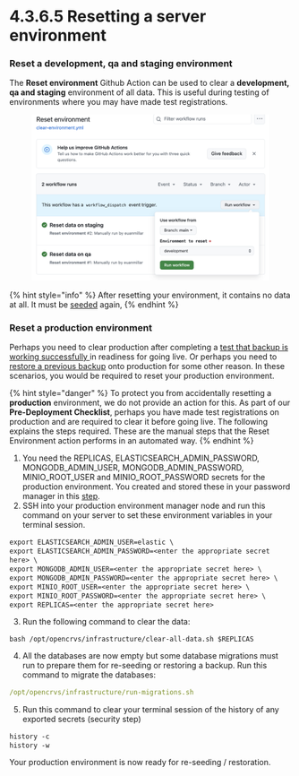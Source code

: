 # 4.3.6.5 Resetting a server environment

### Reset a **development,** **qa and staging** environment

The **Reset environment** Github Action can be used to clear a **development,** **qa and staging** environment of all data. This is useful during testing of environments where you may have made test registrations.

<figure><img src="../../../../.gitbook/assets/Screenshot 2024-11-14 at 07.26.56.png" alt=""><figcaption></figcaption></figure>

{% hint style="info" %}
After resetting your environment, it contains no data at all. It must be [seeded](4.3.6.2-seeding-a-server-environment.md) again,
{% endhint %}

### Reset a **production** environment

Perhaps you need to clear production after completing a [test that backup is working successfully ](../../../../../v1.8.0/setup/3.-installation/3.3-set-up-a-server-hosted-environment/4.3.7-backup-and-restore)in readiness for going live. Or perhaps you need to [restore a previous backup](../4.3.7-backup-and-restore/4.3.7.1-restoring-a-backup.md) onto production for some other reason. In these scenarios, you would be required to reset your production environment.

{% hint style="danger" %}
To protect you from accidentally resetting a **production** environment, we do not provide an action for this. As part of our **Pre-Deployment Checklist**, perhaps you have made test registrations on production and are required to clear it before going live. The following explains the steps required. These are the manual steps that the Reset Environment action performs in an automated way.
{% endhint %}

1. You need the REPLICAS, ELASTICSEARCH\_ADMIN\_PASSWORD, MONGODB\_ADMIN\_USER, MONGODB\_ADMIN\_PASSWORD, MINIO\_ROOT\_USER and MINIO\_ROOT\_PASSWORD secrets for the production environment. You created and stored these in your password manager in this [step](../../../../../v1.8.0/setup/3.-installation/3.3-set-up-a-server-hosted-environment/4.3.4-create-a-github-environment).
2. SSH into your production environment manager node and run this command on your server to set these environment variables in your terminal session.

```
export ELASTICSEARCH_ADMIN_USER=elastic \
export ELASTICSEARCH_ADMIN_PASSWORD=<enter the appropriate secret here> \
export MONGODB_ADMIN_USER=<enter the appropriate secret here> \
export MONGODB_ADMIN_PASSWORD=<enter the appropriate secret here> \
export MINIO_ROOT_USER=<enter the appropriate secret here> \
export MINIO_ROOT_PASSWORD=<enter the appropriate secret here> \
export REPLICAS=<enter the appropriate secret here>
```

3. Run the following command to clear the data:

```
bash /opt/opencrvs/infrastructure/clear-all-data.sh $REPLICAS
```

4. All the databases are now empty but some database migrations must run to prepare them for re-seeding or restoring a backup. Run this command to migrate the databases:

```yaml
/opt/opencrvs/infrastructure/run-migrations.sh
```

5. Run this command to clear your terminal session of the history of any exported secrets (security step)

```
history -c
history -w
```

Your production environment is now ready for re-seeding / restoration.
